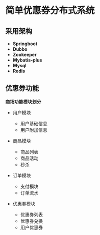 # 简单优惠券分布式系统
## 采用架构
- **Springboot**
- **Dubbo**
- **Zookeeper**
- **Mybatis-plus**
- **Mysql**
- **Redis**


## 优惠券功能
**商场功能模块划分**

- 用户模块
    - 用户基础信息
    - 用户附加信息
    
- 商品模块
    - 商品列表
    - 商品活动
    - 秒杀

- 订单模块
    - 支付模块
    - 订单流水

- 优惠券模块
    - 优惠券列表
    - 优惠券兑换
    - 用户优惠券
    